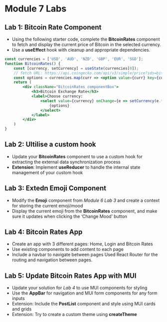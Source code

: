 # Module 7 Labs

## Lab 1: Bitcoin Rate Component
- Using the following starter code, complete the **BitcoinRates** component to fetch and display the current price of Bitcoin in the selected currency.
- Use a **useEffect** hook with cleanup and appropriate dependencies.
```jsx
const currencies = ['USD', 'AUD', 'NZD', 'GBP', 'EUR', 'SGD'];
function BitcoinRates() {
    const [currency, setCurrency] = useState(currencies[0]);
    // fetch URL: https://api.coingecko.com/api/v3/simple/price?ids=bitcoin&vs_currencies=${currency}
    const options = currencies.map(curr => <option value={curr} key={curr}>{curr}</option>);
    return (
        <div className="BitcoinRates componentBox">
            <h3>Bitcoin Exchange Rate</h3>
            <label>Choose currency:
                <select value={currency} onChange={e => setCurrency(e.target.value)}>
                    {options}
                </select>
            </label>
        </div>
    )
}
```
## Lab 2: Ultilise a custom hook
- Update your **BitcoinRates** component to use a custom hook for extracting the external data synchronization process
- **Extension**: Implement **useReducer** to handle the internal
state management of your custom hook

## Lab 3: Extedn Emoji Component
- Modify the **Emoji** component from _Module 6 Lab 3_ and create a context for storing the current emoji/mood
- Display the current emoji from the **BitcoinRates** component, and make sure it updates when clicking the ‘Change Mood’ button

## Lab 4: Bitcoin Rates App
- Create an app with 3 different pages: Home, Login and Bitcoin Rates
- Use existing components to add content to each page
- Include a navbar to navigate between pages
Used React Router for the routing and navigation between pages.

## Lab 5: Update Bitcoin Rates App with MUI
- Update your solution for _Lab 4_ to use MUI components for styling
- Use the **AppBar** for navigation and MUI form components
for any form inputs
- Extension: Include the **PostList** component and style using MUI cards and grids
- Extension: Try to create a custom theme using **createTheme**
